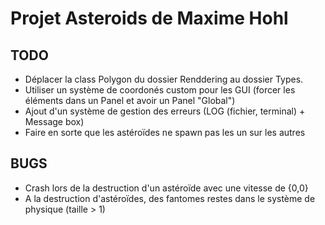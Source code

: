 Projet Asteroids de Maxime Hohl
===============================

TODO
----
 - Déplacer la class Polygon du dossier Renddering au dossier Types.
 - Utiliser un système de coordonés custom pour les GUI (forcer les éléments dans 
   un Panel et avoir un Panel "Global")
 - Ajout d'un système de gestion des erreurs (LOG (fichier, terminal) + Message box)
 - Faire en sorte que les astéroïdes ne spawn pas les un sur les autres

BUGS
----
- Crash lors de la destruction d'un astéroïde avec une vitesse de {0,0}
- A la destruction d'astéroïdes, des fantomes restes dans le système de physique (taille > 1)
